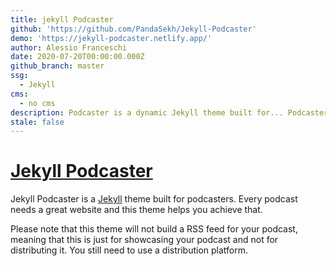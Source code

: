 ```yaml
---
title: jekyll Podcaster
github: 'https://github.com/PandaSekh/Jekyll-Podcaster'
demo: 'https://jekyll-podcaster.netlify.app/'
author: Alessio Franceschi
date: 2020-07-20T00:00:00.000Z
github_branch: master
ssg:
  - Jekyll
cms:
  - no cms
description: Podcaster is a dynamic Jekyll theme built for... Podcasters!
stale: false
---
```


# [Jekyll Podcaster](https://jekyll-podcaster.netlify.app/)
Jekyll Podcaster is a [Jekyll](http://jekyllrb.com) theme built for podcasters. Every podcast needs a great website and this theme helps you achieve that.

Please note that this theme will not build a RSS feed for your podcast, meaning that this is just for showcasing your podcast and not for distributing it. You still need to use a distribution platform.